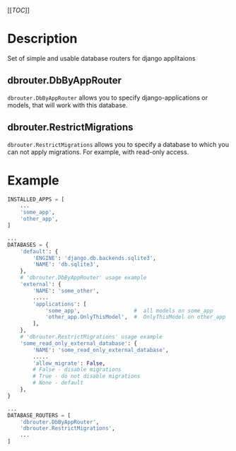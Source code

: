 [[_TOC_]]

# Description

Set of simple and usable database routers for django applitaions


## dbrouter.DbByAppRouter

`dbrouter.DbByAppRouter` allows you to specify django-applications or models, that will work with this database.


## dbrouter.RestrictMigrations

`dbrouter.RestrictMigrations` allows you to specify a database to which you can not apply migrations.
For example, with read-only access.

# Example


```python
INSTALLED_APPS = [
    ...
    'some_app',
    'other_app',
]

...
DATABASES = {
    'default': {
        'ENGINE': 'django.db.backends.sqlite3',
        'NAME': 'db.sqlite3',
    },
    # 'dbrouter.DbByAppRouter' usage example
    'external': {
        'NAME': 'some_other',
        .....
        'applications': [
            'some_app',                 #  all models on some_app
            'other_app.OnlyThisModel',  #  OnlyThisModel on other_app
        ],
    },
    # 'dbrouter.RestrictMigrations' usage example
    'some_read_only_external_database': {
        'NAME': 'some_read_only_external_database',
        .....
        'allow_migrate': False,
        # False - disable migrations
        # True - do not disable migrations
        # None - default
    },
}

...
DATABASE_ROUTERS = [
    'dbrouter.DbByAppRouter',
    'dbrouter.RestrictMigrations',
    ...
]
```
